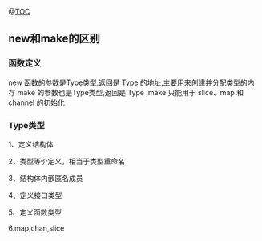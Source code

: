 @[TOC](new和make的区别)

## new和make的区别

### 函数定义

new 函数的参数是Type类型,返回是 Type 的地址,主要用来创建并分配类型的内存
make 的参数也是Type类型,返回是 Type ,make 只能用于 slice、map 和 channel 的初始化

### Type类型
1、定义结构体

2、类型等价定义，相当于类型重命名

3、结构体内嵌匿名成员

4、定义接口类型

5、定义函数类型

6.map,chan,slice

